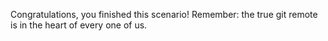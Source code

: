 Congratulations, you finished this scenario!
Remember: the true git remote is in the heart of every one of us.
